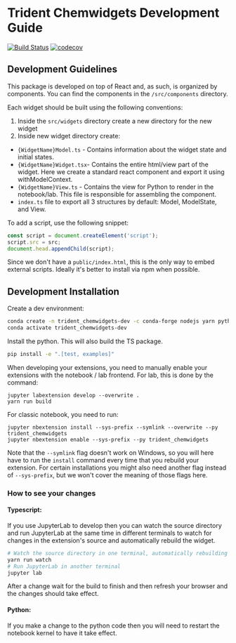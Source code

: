 
# Trident Chemwidgets Development Guide

[![Build Status](https://travis-ci.org/tridentbio/trident-chemwidgets.svg?branch=master)](https://travis-ci.org/tridentbio/trident_chemwidgets)
[![codecov](https://codecov.io/gh/tridentbio/trident-chemwidgets/branch/master/graph/badge.svg)](https://codecov.io/gh/tridentbio/trident-chemwidgets)

## Development Guidelines

This package is developed on top of React and, as such, is organized by components. You can find the components in the `/src/components` directory.

Each widget should be built using the following conventions:

1. Inside the `src/widgets` directory create a new directory for the new widget
2. Inside new widget directory create: 
- `{WidgetName}Model.ts` - Contains information about the widget state and initial states.
- `{WidgetName}Widget.tsx`- Contains the entire html/view part of the widget. Here we create a standard react component and export it using withModelContext.
- `{WidgetName}View.ts` - Contains the view for Python to render in the notebook/lab. This file is responsible for assembling the component.
- `index.ts` file to export all 3 structures by default: Model, ModelState, and View.

To add a script, use the following snippet:

```javascript
const script = document.createElement('script');
script.src = src;
document.head.appendChild(script);
```

Since we don't have a `public/index.html`, this is the only way to embed external scripts. Ideally it's better to install via npm when possible.

## Development Installation

Create a dev environment:
```bash
conda create -n trident_chemwidgets-dev -c conda-forge nodejs yarn python jupyterlab
conda activate trident_chemwidgets-dev
```

Install the python. This will also build the TS package.
```bash
pip install -e ".[test, examples]"
```

When developing your extensions, you need to manually enable your extensions with the
notebook / lab frontend. For lab, this is done by the command:

```
jupyter labextension develop --overwrite .
yarn run build
```

For classic notebook, you need to run:

```
jupyter nbextension install --sys-prefix --symlink --overwrite --py trident_chemwidgets
jupyter nbextension enable --sys-prefix --py trident_chemwidgets
```

Note that the `--symlink` flag doesn't work on Windows, so you will here have to run
the `install` command every time that you rebuild your extension. For certain installations
you might also need another flag instead of `--sys-prefix`, but we won't cover the meaning
of those flags here.

### How to see your changes
#### Typescript:
If you use JupyterLab to develop then you can watch the source directory and run JupyterLab at the same time in different
terminals to watch for changes in the extension's source and automatically rebuild the widget.

```bash
# Watch the source directory in one terminal, automatically rebuilding when needed
yarn run watch
# Run JupyterLab in another terminal
jupyter lab
```

After a change wait for the build to finish and then refresh your browser and the changes should take effect.

#### Python:
If you make a change to the python code then you will need to restart the notebook kernel to have it take effect.
